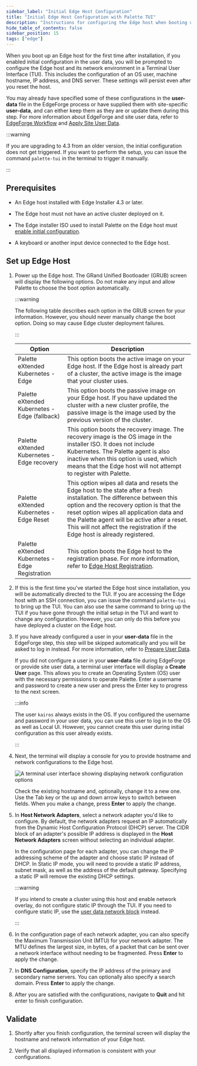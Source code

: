 ```yaml
---
sidebar_label: "Initial Edge Host Configuration"
title: "Initial Edge Host Configuration with Palette TUI"
description: "Instructions for configuring the Edge host when booting up the Edge host for the first time."
hide_table_of_contents: false
sidebar_position: 15
tags: ["edge"]
---
```


When you boot up an Edge host for the first time after installation, if you enabled initial configuration in the user
data, you will be prompted to configure the Edge host and its network environment in a Terminal User Interface (TUI).
This includes the configuration of an OS user, machine hostname, IP address, and DNS server. These settings will persist
even after you reset the host.

You may already have specified some of these configurations in the **user-data** file in the EdgeForge process or have
supplied them with site-specific **user-data**, and can either keep them as they are or update them during this step.
For more information about EdgeForge and site user data, refer to
[EdgeForge Workflow](../../edgeforge-workflow/edgeforge-workflow.md) and [Apply Site User Data](./site-user-data.md).

:::warning

If you are upgrading to 4.3 from an older version, the initial configuration does not get triggered. If you want to
perform the setup, you can issue the command `palette-tui` in the terminal to trigger it manually.

:::

## Prerequisites

- An Edge host installed with Edge Installer 4.3 or later.

- The Edge host must not have an active cluster deployed on it.

- The Edge installer ISO used to install Palette on the Edge host must
  [enable initial configuration](../../edge-configuration/installer-reference.md#palette-agent-parameters).

- A keyboard or another input device connected to the Edge host.

## Set up Edge Host

1. Power up the Edge host. The GRand Unified Bootloader (GRUB) screen will display the following options. Do not make
   any input and allow Palette to choose the boot option automatically.

   :::warning

   The following table describes each option in the GRUB screen for your information. However, you should never manually
   change the boot option. Doing so may cause Edge cluster deployment failures.

   :::

   | Option                                          | Description                                                                                                                                                                                                                                                                                                                                   |
   | ----------------------------------------------- | --------------------------------------------------------------------------------------------------------------------------------------------------------------------------------------------------------------------------------------------------------------------------------------------------------------------------------------------- |
   | Palette eXtended Kubernetes - Edge              | This option boots the active image on your Edge host. If the Edge host is already part of a cluster, the active image is the image that your cluster uses.                                                                                                                                                                                    |
   | Palette eXtended Kubernetes - Edge (fallback)   | This option boots the passive image on your Edge host. If you have updated the cluster with a new cluster profile, the passive image is the image used by the previous version of the cluster.                                                                                                                                                |
   | Palette eXtended Kubernetes - Edge recovery     | This option boots the recovery image. The recovery image is the OS image in the installer ISO. It does not include Kubernetes. The Palette agent is also inactive when this option is used, which means that the Edge host will not attempt to register with Palette.                                                                         |
   | Palette eXtended Kubernetes - Edge Reset        | This option wipes all data and resets the Edge host to the state after a fresh installation. The difference between this option and the recovery option is that the reset option wipes all application data and the Palette agent will be active after a reset. This will not affect the registration if the Edge host is already registered. |
   | Palette eXtended Kubernetes - Edge Registration | This option boots the Edge host to the registration phase. For more information, refer to [Edge Host Registration](../../site-deployment/site-installation/edge-host-registration.md).                                                                                                                                                        |

2. If this is the first time you've started the Edge host since installation, you will be automatically directed to the
   TUI. If you are accessing the Edge host with an SSH connection, you can issue the command `palette-tui` to bring up
   the TUI. You can also use the same command to bring up the TUI if you have gone through the initial setup in the TUI
   and want to change any configuration. However, you can only do this before you have deployed a cluster on the Edge
   host.

3. If you have already configured a user in your **user-data** file in the EdgeForge step, this step will be skipped
   automatically and you will be asked to log in instead. For more information, refer to
   [Prepare User Data](../../edgeforge-workflow/prepare-user-data.md).

   If you did not configure a user in your **user-data** file during EdgeForge or provide site user data, a terminal
   user interface will display a **Create User** page. This allows you to create an Operating System (OS) user with the
   necessary permissions to operate Palette. Enter a username and password to create a new user and press the Enter key
   to progress to the next screen.

   :::info

   The user `kairos` always exists in the OS. If you configured the username and password in your user data, you can use
   this user to log in to the OS as well as Local UI. However, you cannot create this user during initial configuration
   as this user already exists.

   :::

4. Next, the terminal will display a console for you to provide hostname and network configurations to the Edge host.

   ![A terminal user interface showing displaying network configuration options](/cluster_edge_site-deployment_installation_initial-setup_tui.webp)

   Check the existing hostname and, optionally, change it to a new one. Use the Tab key or the up and down arrow keys to
   switch between fields. When you make a change, press **Enter** to apply the change.

5. In **Host Network Adapters**, select a network adapter you'd like to configure. By default, the network adapters
   request an IP automatically from the Dynamic Host Configuration Protocol (DHCP) server. The CIDR block of an
   adapter's possible IP address is displayed in the **Host Network Adapters** screen without selecting an individual
   adapter.

   In the configuration page for each adapter, you can change the IP addressing scheme of the adapter and choose static
   IP instead of DHCP. In Static IP mode, you will need to provide a static IP address, subnet mask, as well as the
   address of the default gateway. Specifying a static IP will remove the existing DHCP settings.

   :::warning

   If you intend to create a cluster using this host and enable network overlay, do not configure static IP
   through the TUI. If you need to configure static IP, use the
   [user data network block](../../edge-configuration/installer-reference.md#site-network-parameters) instead.

   :::

6. In the configuration page of each network adapter, you can also specify the Maximum Transmission Unit (MTU) for your
   network adapter. The MTU defines the largest size, in bytes, of a packet that can be sent over a network interface
   without needing to be fragmented. Press **Enter** to apply the change.

7. In **DNS Configuration**, specify the IP address of the primary and secondary name servers. You can optionally also
   specify a search domain. Press **Enter** to apply the change.

8. After you are satisfied with the configurations, navigate to **Quit** and hit enter to finish configuration.

## Validate

1. Shortly after you finish configuration, the terminal screen will display the hostname and network information of your
   Edge host.

2. Verify that all displayed information is consistent with your configurations.
